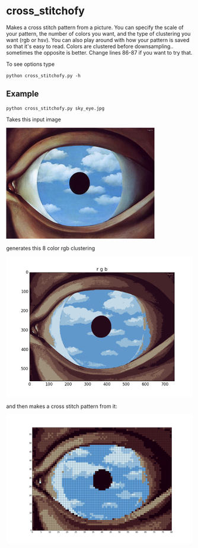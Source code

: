 # cross_stitchofy
Makes a cross stitch pattern from a picture. You can specify the scale of your pattern, the number of colors you want, and the type of clustering you want (rgb or hsv). You can also play around with how your pattern is saved so that it's easy to read. Colors are clustered before downsampling.. sometimes the opposite is better. Change lines 86-87 if you want to try that. 

To see options type
```
python cross_stitchofy.py -h
```


## Example
```
python cross_stitchofy.py sky_eye.jpg
```
Takes this input image

<img src="./sky_eye.jpg" width="400"/>

generates this 8 color rgb clustering

<img src="./sky_eye_rgb_8_clustered.png" width="600"/>

and then makes a cross stitch pattern from it:

<img src="./sky_eye_rgb_8_80_result.png" width="600"/>

